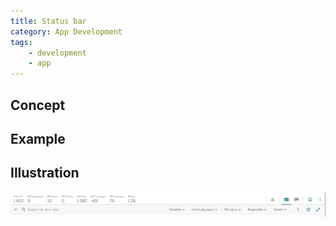 ```yaml
---
title: Status bar
category: App Development
tags:
    - development
    - app
---
```


## Concept

## Example

## Illustration

![Alt text](./pictures/status_bar.png 'Illustration')
